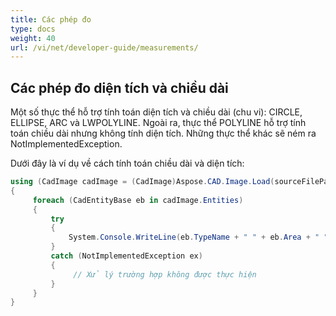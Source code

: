 ```yaml
---
title: Các phép đo
type: docs
weight: 40
url: /vi/net/developer-guide/measurements/
---
```


## **Các phép đo diện tích và chiều dài**

Một số thực thể hỗ trợ tính toán diện tích và chiều dài (chu vi): CIRCLE, ELLIPSE, ARC và LWPOLYLINE. Ngoài ra, thực thể POLYLINE hỗ trợ tính toán chiều dài nhưng không tính diện tích. Những thực thể khác sẽ ném ra NotImplementedException.

Dưới đây là ví dụ về cách tính toán chiều dài và diện tích:

```csharp
using (CadImage cadImage = (CadImage)Aspose.CAD.Image.Load(sourceFilePath))
{
     foreach (CadEntityBase eb in cadImage.Entities)
     {
         try
         {
             System.Console.WriteLine(eb.TypeName + " " + eb.Area + " " + eb.Length);
         }
         catch (NotImplementedException ex)
         {
              // Xử lý trường hợp không được thực hiện
         }
     }
}
```
